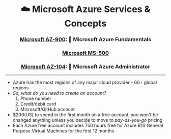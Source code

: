 <div align='center'>

# ☁️ Microsoft Azure Services & Concepts




### [Microsoft AZ-900](az-900-index.md): 🧱 Microsoft Azure Fundamentals
### [Microsoft MS-500](https://learn.microsoft.com/en-us/certifications/exams/ms-500)
### [Microsoft AZ-104](az-104-index.md): 🏢 Microsoft Azure Administrator



</div>

- - -

- Azure has the most regions of any major cloud provider - 60+ global regions
- _So, what do you need to create an account?_
  1. Phone number
  2. Credit/debit card
  3. Microsoft/GitHub account
- $200(US) to spend in the first month on a free account, you won't be changed anything unless you decide to move to _pay-as-you-go_ pricing
- Each Azure free account includes 750 hours free for Azure B1S General Purpose Virtual Machines for the first 12 months
